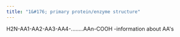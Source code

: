 ```yaml
---
title: "1&#176; primary protein/enzyme structure"
---
```

H2N-AA1-AA2-AA3-AA4-........AAn-COOH
-information about AA's

